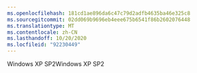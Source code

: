 ```yaml
---
ms.openlocfilehash: 181cd1ae896da6c47c79d2adfb4635ba46e325c8
ms.sourcegitcommit: 02dd069b9696eb4eee675b6541f86b2602076448
ms.translationtype: MT
ms.contentlocale: zh-CN
ms.lasthandoff: 10/20/2020
ms.locfileid: "92230449"
---
```

<span data-ttu-id="33796-101">Windows XP SP2</span><span class="sxs-lookup"><span data-stu-id="33796-101">Windows XP SP2</span></span>